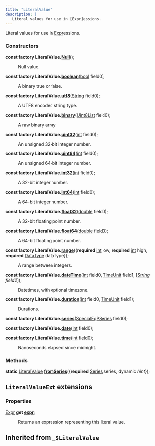 ```yaml
---
title: "LiteralValue"
description: |
   Literal values for use in [Expr]essions.
---
```

 Literal values for use in [Expr]essions.

### Constructors
<dl>
<dt>

<span class="dart-code"><strong>const factory LiteralValue.[Null](null)</strong>();</span>
</dt>
<dd>

 Null value.
</dd>
<dt>

<span class="dart-code"><strong>const factory LiteralValue.[boolean](boolean)</strong>(<span class="nobr">[bool] field0</span>);</span>
</dt>
<dd>

 A binary true or false.
</dd>
<dt>

<span class="dart-code"><strong>const factory LiteralValue.[utf8](utf8)</strong>(<span class="nobr">[String] field0</span>);</span>
</dt>
<dd>

 A UTF8 encoded string type.
</dd>
<dt>

<span class="dart-code"><strong>const factory LiteralValue.[binary](binary)</strong>(<span class="nobr">[Uint8List] field0</span>);</span>
</dt>
<dd>

 A raw binary array
</dd>
<dt>

<span class="dart-code"><strong>const factory LiteralValue.[uint32](uint32)</strong>(<span class="nobr">[int] field0</span>);</span>
</dt>
<dd>

 An unsigned 32-bit integer number.
</dd>
<dt>

<span class="dart-code"><strong>const factory LiteralValue.[uint64](uint64)</strong>(<span class="nobr">[int] field0</span>);</span>
</dt>
<dd>

 An unsigned 64-bit integer number.
</dd>
<dt>

<span class="dart-code"><strong>const factory LiteralValue.[int32](int32)</strong>(<span class="nobr">[int] field0</span>);</span>
</dt>
<dd>

 A 32-bit integer number.
</dd>
<dt>

<span class="dart-code"><strong>const factory LiteralValue.[int64](int64)</strong>(<span class="nobr">[int] field0</span>);</span>
</dt>
<dd>

 A 64-bit integer number.
</dd>
<dt>

<span class="dart-code"><strong>const factory LiteralValue.[float32](float32)</strong>(<span class="nobr">[double] field0</span>);</span>
</dt>
<dd>

 A 32-bit floating point number.
</dd>
<dt>

<span class="dart-code"><strong>const factory LiteralValue.[float64](float64)</strong>(<span class="nobr">[double] field0</span>);</span>
</dt>
<dd>

 A 64-bit floating point number.
</dd>
<dt>

<span class="dart-code"><strong>const factory LiteralValue.[range](range)</strong>({<span class="nobr"><strong>required</strong> [int] low</span>, <span class="nobr"><strong>required</strong> [int] high</span>, <span class="nobr"><strong>required</strong> [DataType] dataType</span>});</span>
</dt>
<dd>

 A range between integers.
</dd>
<dt>

<span class="dart-code"><strong>const factory LiteralValue.[dateTime](datetime)</strong>(<span class="nobr">[int] field0</span>, <span class="nobr">[TimeUnit] field1</span>, [<i><span class="nobr">[String] field2</span></i>]);</span>
</dt>
<dd>

 Datetimes, with optional timezone.
</dd>
<dt>

<span class="dart-code"><strong>const factory LiteralValue.[duration](duration)</strong>(<span class="nobr">[int] field0</span>, <span class="nobr">[TimeUnit] field1</span>);</span>
</dt>
<dd>

 Durations.
</dd>
<dt>

<span class="dart-code"><strong>const factory LiteralValue.[series](series)</strong>(<span class="nobr">[SpecialEqPSeries] field0</span>);</span>
</dt>
<dt>

<span class="dart-code"><strong>const factory LiteralValue.[date](date)</strong>(<span class="nobr">[int] field0</span>);</span>
</dt>
<dt>

<span class="dart-code"><strong>const factory LiteralValue.[time](time)</strong>(<span class="nobr">[int] field0</span>);</span>
</dt>
<dd>

 Nanoseconds elapsed since midnight.
</dd>
</dl>

### Methods
<dl>
<dt>

<span class="dart-code"><strong>static</strong> [LiteralValue] [<strong>fromSeries](fromseries)</strong>({<span class="nobr"><strong>required</strong> [Series] series</span>, <span class="nobr">dynamic <i>hint</i></span>});</span>
</dt>
</dl>


## `LiteralValueExt` extensions

### Properties
<dl>
<dt>

<span class="dart-code">[Expr] <strong>get [expr](/reference/extensions/literalvalueext/expr)</strong>;</span>
</dt>
<dd>

 Returns an expression representing this literal value.
</dd>
</dl>


## Inherited from `_$LiteralValue`

[bool]: https://api.flutter.dev/flutter/dart-core/bool-class.html
[String]: https://api.flutter.dev/flutter/dart-core/String-class.html
[Uint8List]: https://api.flutter.dev/flutter/dart-typed_data/Uint8List-class.html
[int]: https://api.flutter.dev/flutter/dart-core/int-class.html
[double]: https://api.flutter.dev/flutter/dart-core/double-class.html
[DataType]: /reference/classes/datatype/
[TimeUnit]: /reference/enums/timeunit/
[SpecialEqPSeries]: /reference/classes/specialeqpseries/
[LiteralValue]: /reference/classes/literalvalue/
[Series]: /reference/classes/series/
[Expr]: /reference/classes/expr/